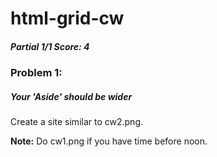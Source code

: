 # html-grid-cw
##### Partial 1/1 Score: 4
### Problem 1:
##### Your 'Aside' should be wider
Create a site similar to cw2.png.

<strong>Note:</strong> Do cw1.png if you have time before noon.
